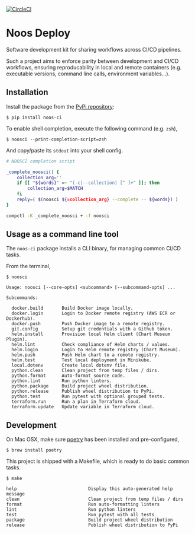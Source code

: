 [![CircleCI](https://circleci.com/gh/noosenergy/noos-deploy.svg?style=svg&circle-token=68d1a71e4f53ab1a1f33110e9a8c24bd3300a8ba)](https://circleci.com/gh/noosenergy/noos-deploy)

# Noos Deploy

Software development kit for sharing workflows across CI/CD pipelines.

Such a project aims to enforce parity between development and CI/CD workflows, ensuring reproducability in local and remote containers (e.g. executable versions, command line calls, environment variables...).

## Installation

Install the package from the [PyPi repository](https://pypi.org/project/noos-ci/):

    $ pip install noos-ci

To enable shell completion, execute the following command (e.g. `zsh`),

    $ noosci --print-completion-script=zsh

And copy/paste its `stdout` into your shell config.

```bash
# NOOSCI completion script

_complete_noosci() {
    collection_arg=''
    if [[ "${words}" =~ "(-c|--collection) [^ ]+" ]]; then
        collection_arg=$MATCH
    fi
    reply=( $(noosci ${=collection_arg} --complete -- ${words}) )
}

compctl -K _complete_noosci + -f noosci
```

## Usage as a command line tool

The `noos-ci` package installs a CLI binary, for managing common CI/CD tasks.

From the terminal,

```
$ noosci

Usage: noosci [--core-opts] <subcommand> [--subcommand-opts] ...

Subcommands:

  docker.build       Build Docker image locally.
  docker.login       Login to Docker remote registry (AWS ECR or Dockerhub).
  docker.push        Push Docker image to a remote registry.
  git.config         Setup git credentials with a Github token.
  helm.install       Provision local Helm client (Chart Museum Plugin).
  helm.lint          Check compliance of Helm charts / values.
  helm.login         Login to Helm remote registry (Chart Museum).
  helm.push          Push Helm chart to a remote registry.
  helm.test          Test local deployment in Minikube.
  local.dotenv       Create local dotenv file.
  python.clean       Clean project from temp files / dirs.
  python.format      Auto-format source code.
  python.lint        Run python linters.
  python.package     Build project wheel distribution.
  python.release     Publish wheel distribution to PyPi.
  python.test        Run pytest with optional grouped tests.
  terraform.run      Run a plan in Terraform cloud.
  terraform.update   Update variable in Terraform cloud.
```

## Development

On Mac OSX, make sure [poetry](https://python-poetry.org/) has been installed and pre-configured,

    $ brew install poetry

This project is shipped with a Makefile, which is ready to do basic common tasks.

```
$ make

help                           Display this auto-generated help message
clean                          Clean project from temp files / dirs
format                         Run auto-formatting linters
lint                           Run python linters
test                           Run pytest with all tests
package                        Build project wheel distribution
release                        Publish wheel distribution to PyPi
```
